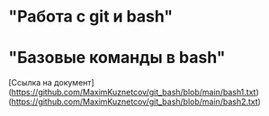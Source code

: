 # "Работа с git и bash"
# "Базовые команды в bash"
[Ссылка на документ] (https://github.com/MaximKuznetcov/git_bash/blob/main/bash1.txt) (https://github.com/MaximKuznetcov/git_bash/blob/main/bash2.txt)

